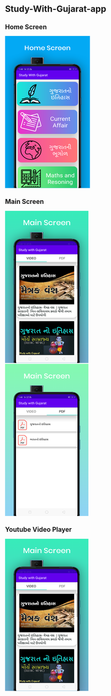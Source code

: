 # Study-With-Gujarat-app

## Home Screen
<img src="https://github.com/bhargav-01/Study-With-Gujarat-app/blob/master/Screenshot/home.png" width=280 height=500></img>

## Main Screen
<img src="https://github.com/bhargav-01/Study-With-Gujarat-app/blob/master/Screenshot/video.png" width=275 height=500></img>
<img src="https://github.com/bhargav-01/Study-With-Gujarat-app/blob/master/Screenshot/pdf.png" width=275 height=500></img>

## Youtube Video Player
<img src="https://github.com/bhargav-01/Study-With-Gujarat-app/blob/master/Screenshot/video.png" width=275 height=500></img>


